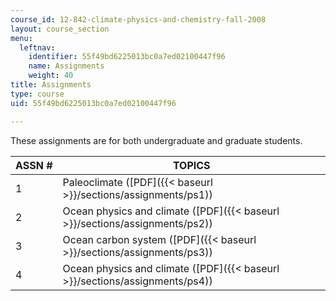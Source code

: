 ```yaml
---
course_id: 12-842-climate-physics-and-chemistry-fall-2008
layout: course_section
menu:
  leftnav:
    identifier: 55f49bd6225013bc0a7ed02100447f96
    name: Assignments
    weight: 40
title: Assignments
type: course
uid: 55f49bd6225013bc0a7ed02100447f96

---
```


These assignments are for both undergraduate and graduate students.

| ASSN # | TOPICS |
| --- | --- |
| 1 | Paleoclimate ([PDF]({{< baseurl >}}/sections/assignments/ps1)) |
| 2 | Ocean physics and climate ([PDF]({{< baseurl >}}/sections/assignments/ps2)) |
| 3 | Ocean carbon system ([PDF]({{< baseurl >}}/sections/assignments/ps3)) |
| 4 | Ocean physics and climate ([PDF]({{< baseurl >}}/sections/assignments/ps4))